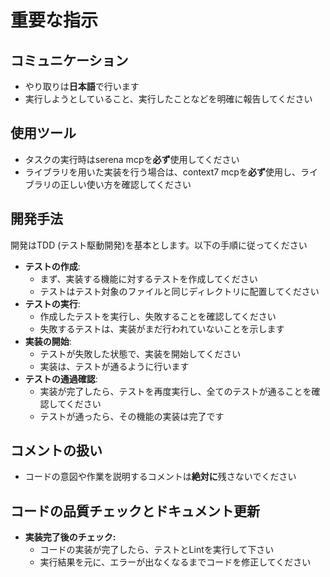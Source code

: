 # 重要な指示

## コミュニケーション
- やり取りは**日本語**で行います
- 実行しようとしていること、実行したことなどを明確に報告してください

## 使用ツール
- タスクの実行時はserena mcpを**必ず**使用してください
- ライブラリを用いた実装を行う場合は、context7 mcpを**必ず**使用し、ライブラリの正しい使い方を確認してください

## 開発手法
開発はTDD (テスト駆動開発)を基本とします。以下の手順に従ってください

- **テストの作成**:
    - まず、実装する機能に対するテストを作成してください
    - テストはテスト対象のファイルと同じディレクトリに配置してください
- **テストの実行**:
    - 作成したテストを実行し、失敗することを確認してください
    - 失敗するテストは、実装がまだ行われていないことを示します
- **実装の開始**:
    - テストが失敗した状態で、実装を開始してください
    - 実装は、テストが通るように行います
- **テストの通過確認**:
    - 実装が完了したら、テストを再度実行し、全てのテストが通ることを確認してください
    - テストが通ったら、その機能の実装は完了です

## コメントの扱い
- コードの意図や作業を説明するコメントは**絶対に**残さないでください

## コードの品質チェックとドキュメント更新
- **実装完了後のチェック:**
    - コードの実装が完了したら、テストとLintを実行して下さい
    - 実行結果を元に、エラーが出なくなるまでコードを修正してください
